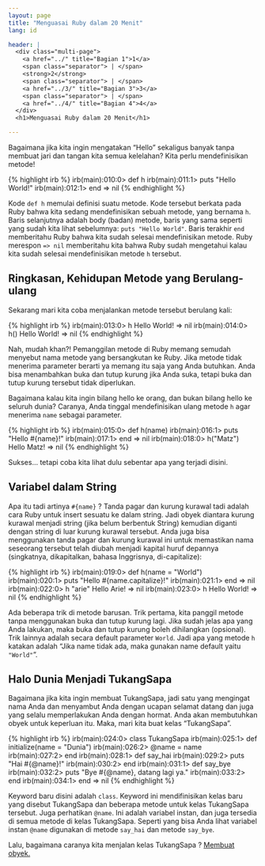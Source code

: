```yaml
---
layout: page
title: "Menguasai Ruby dalam 20 Menit"
lang: id

header: |
  <div class="multi-page">
    <a href="../" title="Bagian 1">1</a>
    <span class="separator"> | </span>
    <strong>2</strong>
    <span class="separator"> | </span>
    <a href="../3/" title="Bagian 3">3</a>
    <span class="separator"> | </span>
    <a href="../4/" title="Bagian 4">4</a>
  </div>
  <h1>Menguasai Ruby dalam 20 Menit</h1>

---
```


Bagaimana jika kita ingin mengatakan “Hello” sekaligus banyak tanpa
membuat jari dan tangan kita semua kelelahan? Kita perlu mendefinisikan
metode!

{% highlight irb %}
irb(main):010:0> def h
irb(main):011:1>   puts "Hello World!"
irb(main):012:1> end
=> nil
{% endhighlight %}

Kode `def h` memulai definisi suatu metode. Kode tersebut berkata pada
Ruby bahwa kita sedang mendefinisikan sebuah metode, yang bernama `h`.
Baris selanjutnya adalah body (badan) metode, baris yang sama seperti
yang sudah kita lihat sebelumnya: `puts "Hello World"`. Baris terakhir
`end` memberitahu Ruby bahwa kita sudah selesai mendefinisikan metode.
Ruby merespon `=> nil` memberitahu kita bahwa Ruby sudah mengetahui
kalau kita sudah selesai mendefinisikan metode `h` tersebut.

## Ringkasan, Kehidupan Metode yang Berulang-ulang

Sekarang mari kita coba menjalankan metode tersebut berulang kali:

{% highlight irb %}
irb(main):013:0> h
Hello World!
=> nil
irb(main):014:0> h()
Hello World!
=> nil
{% endhighlight %}

Nah, mudah khan?! Pemanggilan metode di Ruby memang semudah menyebut
nama metode yang bersangkutan ke Ruby. Jika metode tidak menerima
parameter berarti ya memang itu saja yang Anda butuhkan. Anda bisa
menambahkan buka dan tutup kurung jika Anda suka, tetapi buka dan tutup
kurung tersebut tidak diperlukan.

Bagaimana kalau kita ingin bilang hello ke orang, dan bukan bilang hello
ke seluruh dunia? Caranya, Anda tinggal mendefinisikan ulang metode `h`
agar menerima `name` sebagai parameter.

{% highlight irb %}
irb(main):015:0> def h(name)
irb(main):016:1>   puts "Hello #{name}!"
irb(main):017:1> end
=> nil
irb(main):018:0> h("Matz")
Hello Matz!
=> nil
{% endhighlight %}

Sukses… tetapi coba kita lihat dulu sebentar apa yang terjadi disini.

## Variabel dalam String

Apa itu tadi artinya `#{name}` ? Tanda pagar dan kurung kurawal tadi
adalah cara Ruby untuk insert sesuatu ke dalam string. Jadi obyek
diantara kurung kurawal menjadi string (jika belum berbentuk String)
kemudian diganti dengan string di luar kurung kurawal tersebut. Anda
juga bisa menggunakan tanda pagar dan kurung kurawal ini untuk
memastikan nama seseorang tersebut telah diubah menjadi kapital huruf
depannya (singkatnya, dikapitalkan, bahasa Inggrisnya, di-capitalize):

{% highlight irb %}
irb(main):019:0> def h(name = "World")
irb(main):020:1>   puts "Hello #{name.capitalize}!"
irb(main):021:1> end
=> nil
irb(main):022:0> h "arie"
Hello Arie!
=> nil
irb(main):023:0> h
Hello World!
=> nil
{% endhighlight %}

Ada beberapa trik di metode barusan. Trik pertama, kita panggil metode
tanpa menggunakan buka dan tutup kurung lagi. Jika sudah jelas apa yang
Anda lakukan, maka buka dan tutup kurung boleh dihilangkan (opsional).
Trik lainnya adalah secara default parameter `World`. Jadi apa yang
metode `h` katakan adalah “Jika name tidak ada, maka gunakan name
default yaitu `"World"`”.

## Halo Dunia Menjadi TukangSapa

Bagaimana jika kita ingin membuat TukangSapa, jadi satu yang mengingat
nama Anda dan menyambut Anda dengan ucapan selamat datang dan juga yang
selalu memperlakukan Anda dengan hormat. Anda akan membutuhkan obyek
untuk keperluan itu. Maka, mari kita buat kelas “TukangSapa”.

{% highlight irb %}
irb(main):024:0> class TukangSapa
irb(main):025:1>   def initialize(name = "Dunia")
irb(main):026:2>     @name = name
irb(main):027:2>   end
irb(main):028:1>   def say_hai
irb(main):029:2>     puts "Hai #{@name}!"
irb(main):030:2>   end
irb(main):031:1>   def say_bye
irb(main):032:2>     puts "Bye #{@name}, datang lagi ya."
irb(main):033:2>   end
irb(main):034:1> end
=> nil
{% endhighlight %}

Keyword baru disini adalah `class`. Keyword ini mendifinisikan kelas
baru yang disebut TukangSapa dan beberapa metode untuk kelas TukangSapa
tersebut. Juga perhatikan `@name`. Ini adalah variabel instan, dan juga
tersedia di semua metode di kelas TukangSapa. Seperti yang bisa Anda
lihat variabel instan `@name` digunakan di metode `say_hai` dan metode
`say_bye`.

Lalu, bagaimana caranya kita menjalan kelas TukangSapa ? [Membuat
obyek.](../3/)

